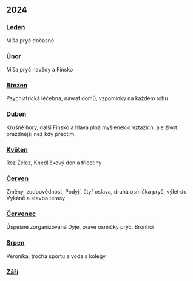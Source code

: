 ## 2024

### [Leden](2024_january.md)

Míša pryč dočasně

### [Únor](2024_february.md)

Míša pryč navždy a Finsko

### [Březen](2024_march.md)

Psychiatrická léčebna, návrat domů, vzpomínky na každém rohu

### [Duben](2024_april.md)

Krušné hory, další Finsko a hlava plná myšlenek o vztazích, ale život prázdnější než kdy předtím

### [Květen](2024_may.md)

Rez Želez, Knedlíčkový den a třicetiny

### [Červen](2024_june.md)

Změny, zodpovědnost, Podyjí, čtyř oslava, druhá osmička pryč, výlet do Vykáně a stavba terasy

### [Červenec](2024_july.md)

Úspěšně zorganizovaná Dyje, pravé osmičky pryč, Brontíci

### [Srpen](2024_august.md)

Veronika, trocha sportu a voda s kolegy

### [Září](2024_september.md)

<!--

### [Říjen](2024_october.md)


### [Listopad](2024_november.md)


### [Prosinec](2024_december.md)

-->
